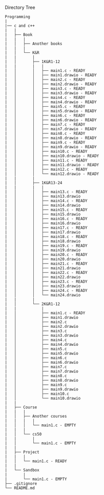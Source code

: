 Directory Tree 

    Programming
    |
    |── c and c++
    |   |
    |   ├── Book
    |   |   |
    |   │   ├── Another books
    |   |   |
    |   │   └── K&R
    |   |       |
    |   │       ├── 1K&R1-12
    |   |       |   |
    |   │       │   ├── main1.c - READY
    |   │       │   ├── main1.drawio - READY
    |   │       │   ├── main2.c - READY
    |   │       │   ├── main2.drawio - READY
    |   │       │   ├── main3.c - READY
    |   │       │   ├── main3.drawio - READY
    |   │       │   ├── main4.c - READY
    |   │       │   ├── main4.drawio - READY
    |   │       │   ├── main5.c - READY
    |   │       │   ├── main5.drawio - READY
    |   │       │   ├── main6.c - READY
    |   │       │   ├── main6.drawio - READY
    |   │       │   ├── main7.c - READY 
    |   │       │   ├── main7.drawio - READY
    |   │       │   ├── main8.c - READY
    |   │       │   ├── main8.drawio - READY
    |   │       │   ├── main9.c - READY
    |   │       │   ├── main9.drawio - READY
    |   │       │   ├── main10.c - READY
    |   │       │   ├── main10.drawio - READY
    |   │       │   ├── main11.c - READY
    |   │       │   ├── main11.drawio - READY
    |   │       │   ├── main12.c - READY
    |   │       │   └── main12.drawio - READY
    |   |       |
    |   │       ├── 1K&R13-24
    |   |       |   |
    |   │       │   ├── main13.c - READY
    |   │       │   ├── main13.drawio
    |   │       │   ├── main14.c - READY
    |   │       │   ├── main14.drawio
    |   │       │   ├── main15.c - READY
    |   │       │   ├── main15.drawio
    |   │       │   ├── main16.c - READY
    |   │       │   ├── main16.drawio
    |   │       │   ├── main17.c - READY
    |   │       │   ├── main17.drawio
    |   │       │   ├── main18.c - READY
    |   │       │   ├── main18.drawio
    |   │       │   ├── main19.c - READY
    |   │       │   ├── main19.drawio
    |   │       │   ├── main20.c - READY
    |   │       │   ├── main20.drawio
    |   │       │   ├── main21.c - READY
    |   │       │   ├── main21.drawio
    |   │       │   ├── main22.c - READY
    |   │       │   ├── main22.drawio
    |   │       │   ├── main23.c - READY
    |   │       │   ├── main23.drawio
    |   │       │   ├── main24.c - READY
    |   │       │   └── main24.drawio
    |   |       |
    |   │       └── 2K&R1-12
    |   |           |
    |   │           ├── main1.c - READY
    |   │           ├── main1.drawio
    |   │           ├── main2.c
    |   │           ├── main2.drawio
    |   │           ├── main3.c
    |   │           ├── main3.drawio
    |   │           ├── main4.c
    |   │           ├── main4.drawio
    |   │           ├── main5.c
    |   │           ├── main5.drawio
    |   │           ├── main6.c
    |   │           ├── main6.drawio
    |   │           ├── main7.c
    |   │           ├── main7.drawio
    |   │           ├── main8.c
    |   │           ├── main8.drawio
    |   │           ├── main9.c
    |   │           ├── main9.drawio
    |   │           ├── main10.c
    |   │           └── main10.drawio
    |   |
    |   ├── Course
    |   |   |
    |   │   ├── Another courses
    |   |   |   |
    |   │   │   └── main1.c - EMPTY
    |   |   |
    |   │   └── cs50
    |   |       |
    |   │       └── main1.c - EMPTY
    |   |
    |   ├── Project
    |   |   |
    |   │   └── main1.c - READY
    |   |
    |   └── Sandbox
    |       |
    |       └── main1.c - EMPTY
    ├── .gitignore
    └── README.md
